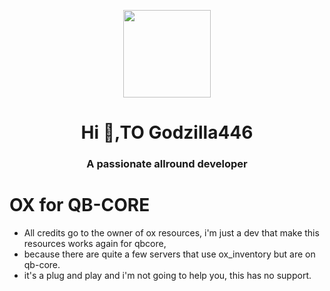 <p align="center">
    <img width="140" src="https://avatars.githubusercontent.com/u/164139458?v=4" />  
    <h1 align="center">Hi 👋,TO Godzilla446</h1>
    <h3 align="center">A passionate allround developer </h3>    
</p>

# OX for QB-CORE
- All credits go to the owner of ox resources, i'm just a dev that make this resources works again for qbcore, 
- because there are quite a few servers that use ox_inventory but are on qb-core.
- it's a plug and play and i'm not going to help you, this has no support.
